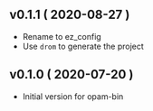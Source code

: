 
## v0.1.1 ( 2020-08-27 )

* Rename to ez_config
* Use `drom` to generate the project

## v0.1.0 ( 2020-07-20 )

* Initial version for opam-bin
